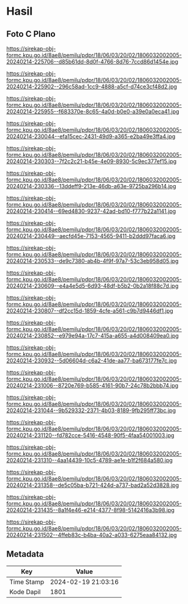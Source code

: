 # Hasil

## Foto C Plano

https://sirekap-obj-formc.kpu.go.id/8ae8/pemilu/pdpr/18/06/03/20/02/1806032002005-20240214-225706--d85b61dd-8d0f-4766-8d76-7ccd86d1454e.jpg

https://sirekap-obj-formc.kpu.go.id/8ae8/pemilu/pdpr/18/06/03/20/02/1806032002005-20240214-225902--296c58ad-1cc9-4888-a5cf-d74ce3cf48d2.jpg

https://sirekap-obj-formc.kpu.go.id/8ae8/pemilu/pdpr/18/06/03/20/02/1806032002005-20240214-225955--f683370e-8c65-4a0d-b0e0-a39e0a0eca41.jpg

https://sirekap-obj-formc.kpu.go.id/8ae8/pemilu/pdpr/18/06/03/20/02/1806032002005-20240214-230044--efa15cec-2431-49d9-a365-e2ba49e3ffa4.jpg

https://sirekap-obj-formc.kpu.go.id/8ae8/pemilu/pdpr/18/06/03/20/02/1806032002005-20240214-230303--7f2c2c21-b45e-4e09-8930-5c9ec377ef15.jpg

https://sirekap-obj-formc.kpu.go.id/8ae8/pemilu/pdpr/18/06/03/20/02/1806032002005-20240214-230336--13ddeff9-213e-46db-a63e-9725ba296b14.jpg

https://sirekap-obj-formc.kpu.go.id/8ae8/pemilu/pdpr/18/06/03/20/02/1806032002005-20240214-230414--69ed4830-9237-42ad-bd10-f777b22a1141.jpg

https://sirekap-obj-formc.kpu.go.id/8ae8/pemilu/pdpr/18/06/03/20/02/1806032002005-20240214-230449--aecfd45e-7153-4565-9411-b2ddd97faca6.jpg

https://sirekap-obj-formc.kpu.go.id/8ae8/pemilu/pdpr/18/06/03/20/02/1806032002005-20240214-230533--de9c7380-ab4b-4f9f-97a7-53c3eb958d05.jpg

https://sirekap-obj-formc.kpu.go.id/8ae8/pemilu/pdpr/18/06/03/20/02/1806032002005-20240214-230609--e4a4e5d5-6d93-48df-b5b2-0b2a18f88c7d.jpg

https://sirekap-obj-formc.kpu.go.id/8ae8/pemilu/pdpr/18/06/03/20/02/1806032002005-20240214-230807--df2cc15d-1859-4cfe-a561-c9b7d9446df1.jpg

https://sirekap-obj-formc.kpu.go.id/8ae8/pemilu/pdpr/18/06/03/20/02/1806032002005-20240214-230852--e979e94a-17c7-415a-a655-a4d008409ea0.jpg

https://sirekap-obj-formc.kpu.go.id/8ae8/pemilu/pdpr/18/06/03/20/02/1806032002005-20240214-230932--5d06604d-c6a2-41de-aa77-ba673177fe7c.jpg

https://sirekap-obj-formc.kpu.go.id/8ae8/pemilu/pdpr/18/06/03/20/02/1806032002005-20240214-231006--8720e769-b585-4161-90b7-24c78b2bbb74.jpg

https://sirekap-obj-formc.kpu.go.id/8ae8/pemilu/pdpr/18/06/03/20/02/1806032002005-20240214-231044--9b529332-2371-4b03-8189-9fb295ff73bc.jpg

https://sirekap-obj-formc.kpu.go.id/8ae8/pemilu/pdpr/18/06/03/20/02/1806032002005-20240214-231120--fd782cce-5416-4548-90f5-4faa54001003.jpg

https://sirekap-obj-formc.kpu.go.id/8ae8/pemilu/pdpr/18/06/03/20/02/1806032002005-20240214-231310--4aa14439-10c5-4789-ae1e-b1f2f684a580.jpg

https://sirekap-obj-formc.kpu.go.id/8ae8/pemilu/pdpr/18/06/03/20/02/1806032002005-20240214-231358--de5c05ba-b721-424d-a737-bad2a52d3828.jpg

https://sirekap-obj-formc.kpu.go.id/8ae8/pemilu/pdpr/18/06/03/20/02/1806032002005-20240214-231435--8a1f4e46-e214-4377-8f98-5142416a3b98.jpg

https://sirekap-obj-formc.kpu.go.id/8ae8/pemilu/pdpr/18/06/03/20/02/1806032002005-20240214-231502--4ffeb83c-b4ba-40a2-a033-6275eaa84132.jpg


## Metadata

| Key        | Value               |
| ---------- | ------------------- |
| Time Stamp | 2024-02-19 21:03:16 |
| Kode Dapil | 1801                |



